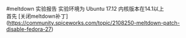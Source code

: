 #meltdown 实验报告
实验环境为 Ubuntu 17.12 内核版本在14.1以上<br>
首先 [关闭meltdown补丁] (https://community.spiceworks.com/topic/2108250-meltdown-patch-disable-fedora-27)
